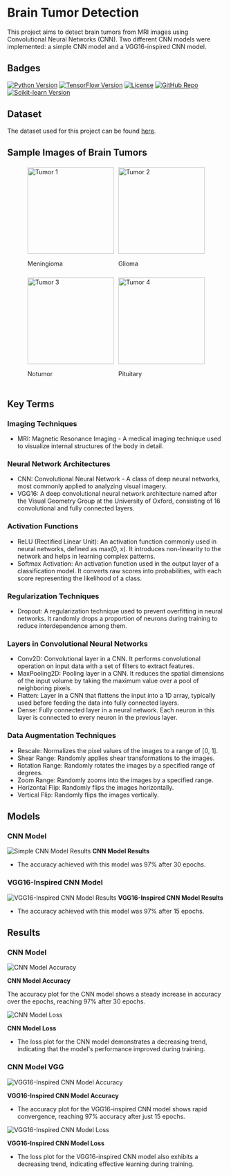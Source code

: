# Brain Tumor Detection

This project aims to detect brain tumors from MRI images using Convolutional Neural Networks (CNN). Two different CNN models were implemented: a simple CNN model and a VGG16-inspired CNN model.

## Badges
[![Python Version](https://img.shields.io/badge/python-3.8.18-blue.svg)](https://www.python.org/downloads/)
[![TensorFlow Version](https://img.shields.io/badge/tensorflow-2.9.1-orange.svg)](https://www.tensorflow.org/)
[![License](https://img.shields.io/badge/license-MIT-green.svg)](https://opensource.org/licenses/MIT)
[![GitHub Repo](https://img.shields.io/badge/github-repo-blueviolet.svg)](https://github.com/yourusername/your-repo)
[![Scikit-learn Version](https://img.shields.io/badge/scikit--learn-1.4-yellowgreen.svg)](https://scikit-learn.org/)

## Dataset
The dataset used for this project can be found [here](https://www.kaggle.com/datasets/masoudnickparvar/brain-tumor-mri-dataset/data).

## Sample Images of Brain Tumors

<div style="display: flex; flex-wrap: wrap; justify-content: center;">
    <div style="margin: 5px;">
        <img src="test_images/meningioma.jpg" alt="Tumor 1" style="width: 200px; height: 200px;">
        <p> Meningioma </p>
    </div>
    <div style="margin: 5px;">
        <img src="test_images/glioma.jpg" alt="Tumor 2" style="width: 200px; height: 200px;">
        <p> Glioma </p>
    </div>
    <div style="margin: 5px;">
        <img src="test_images/notumor.jpg" alt="Tumor 3" style="width: 200px; height: 200px;">
        <p> Notumor </p>
    </div>
    <div style="margin: 5px;">
        <img src="test_images/pituitary.jpg" alt="Tumor 4" style="width: 200px; height: 200px;">
        <p> Pituitary </p>
    </div>
</div>



## Key Terms
### Imaging Techniques
- MRI: Magnetic Resonance Imaging - A medical imaging technique used to visualize internal structures of the body in detail.

### Neural Network Architectures
- CNN: Convolutional Neural Network - A class of deep neural networks, most commonly applied to analyzing visual imagery.
- VGG16: A deep convolutional neural network architecture named after the Visual Geometry Group at the University of Oxford, consisting of 16 convolutional and fully connected layers.

### Activation Functions
- ReLU (Rectified Linear Unit): An activation function commonly used in neural networks, defined as max(0, x). It introduces non-linearity to the network and helps in learning complex patterns.
- Softmax Activation: An activation function used in the output layer of a classification model. It converts raw scores into probabilities, with each score representing the likelihood of a class.

### Regularization Techniques
- Dropout: A regularization technique used to prevent overfitting in neural networks. It randomly drops a proportion of neurons during training to reduce interdependence among them.

### Layers in Convolutional Neural Networks
- Conv2D: Convolutional layer in a CNN. It performs convolutional operation on input data with a set of filters to extract features.
- MaxPooling2D: Pooling layer in a CNN. It reduces the spatial dimensions of the input volume by taking the maximum value over a pool of neighboring pixels.
- Flatten: Layer in a CNN that flattens the input into a 1D array, typically used before feeding the data into fully connected layers.
- Dense: Fully connected layer in a neural network. Each neuron in this layer is connected to every neuron in the previous layer.

### Data Augmentation Techniques
- Rescale: Normalizes the pixel values of the images to a range of [0, 1].
- Shear Range: Randomly applies shear transformations to the images.
- Rotation Range: Randomly rotates the images by a specified range of degrees.
- Zoom Range: Randomly zooms into the images by a specified range.
- Horizontal Flip: Randomly flips the images horizontally.
- Vertical Flip: Randomly flips the images vertically.

## Models
### CNN Model
![Simple CNN Model Results](/images/m1_model.png)
**CNN Model Results**
- The accuracy achieved with this model was 97% after 30 epochs.

### VGG16-Inspired CNN Model
![VGG16-Inspired CNN Model Results](/images/m2_model.png)
**VGG16-Inspired CNN Model Results**
- The accuracy achieved with this model was 97% after 15 epochs.

## Results

### CNN Model
![CNN Model Accuracy](/images/m1_acc.png)

**CNN Model Accuracy**

The accuracy plot for the CNN model shows a steady increase in accuracy over the epochs, reaching 97% after 30 epochs.

![CNN Model Loss](/images/m1_loss.png)

**CNN Model Loss**

- The loss plot for the CNN model demonstrates a decreasing trend, indicating that the model's performance improved during training.

### CNN Model VGG
![VGG16-Inspired CNN Model Accuracy](/images/m2_acc.png)

**VGG16-Inspired CNN Model Accuracy**

- The accuracy plot for the VGG16-inspired CNN model shows rapid convergence, reaching 97% accuracy after just 15 epochs.

![VGG16-Inspired CNN Model Loss](/images/m2_loss.png)

**VGG16-Inspired CNN Model Loss**

- The loss plot for the VGG16-inspired CNN model also exhibits a decreasing trend, indicating effective learning during training.
